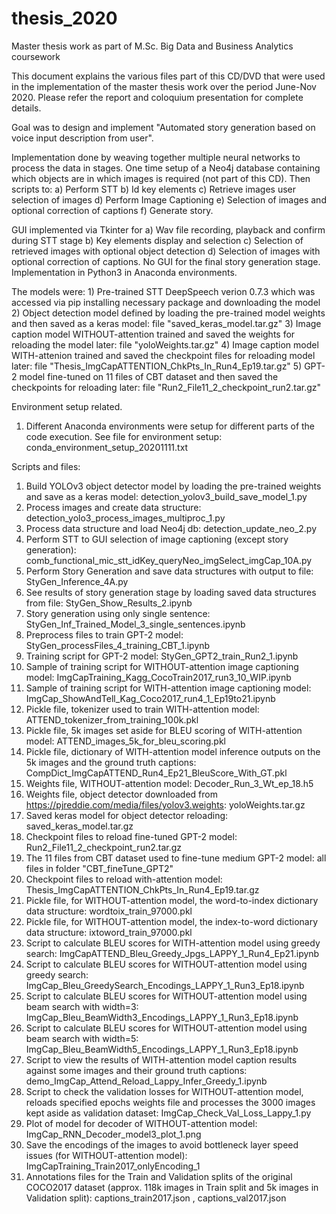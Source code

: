 # thesis_2020
Master thesis work as part of M.Sc. Big Data and Business Analytics coursework

This document explains the various files part of this CD/DVD that were used in the implementation of the master thesis work over the period June-Nov 2020.
Please refer the report and coloquium presentation for complete details.

Goal was to design and implement "Automated story generation based on voice input description from user".

Implementation done by weaving together multiple neural networks to process the data in stages. One time setup of a Neo4j database containing which objects are in which images is required (not part of this CD). Then scripts to: a) Perform STT b) Id key elements c) Retrieve images user selection of images d) Perform Image Captioning e) Selection of images and optional correction of captions f) Generate story.

GUI implemented via Tkinter for a) Wav file recording, playback and confirm during STT stage b) Key elements display and selection c) Selection of retrieved images with optional object detection d) Selection of images with optional correction of captions. No GUI for the final story generation stage.
Implementation in Python3 in Anaconda environments.

The models were: 1) Pre-trained STT DeepSpeech verion 0.7.3 which was accessed via pip installing necessary package and downloading the model 2) Object detection model defined by loading the pre-trained model weights and then saved as a keras model: file "saved_keras_model.tar.gz" 3) Image caption model WITHOUT-attention trained and saved the weights for reloading the model later: file "yoloWeights.tar.gz" 4) Image caption model WITH-attenion trained and saved the checkpoint files for reloading model later: file "Thesis_ImgCapATTENTION_ChkPts_In_Run4_Ep19.tar.gz" 5) GPT-2 model fine-tuned on 11 files of CBT dataset and then saved the checkpoints for reloading later: file "Run2_File11_2_checkpoint_run2.tar.gz"

Environment setup related.
1) Different Anaconda environments were setup for different parts of the code execution. See file for environment setup: conda_environment_setup_20201111.txt

Scripts and files:

1) Build YOLOv3 object detector model by loading the pre-trained weights and save as a keras model:
	detection_yolov3_build_save_model_1.py
2) Process images and create data structure:
	detection_yolo3_process_images_multiproc_1.py
3) Process data structure and load Neo4j db:
	detection_update_neo_2.py
4) Perform STT to GUI selection of image captioning (except story generation):
	comb_functional_mic_stt_idKey_queryNeo_imgSelect_imgCap_10A.py
5) Perform Story Generation and save data structures with output to file:
	StyGen_Inference_4A.py
6) See results of story generation stage by loading saved data structures from file:
	StyGen_Show_Results_2.ipynb
7) Story generation using only single sentence:
	StyGen_Inf_Trained_Model_3_single_sentences.ipynb
8) Preprocess files to train GPT-2 model:
	StyGen_processFiles_4_training_CBT_1.ipynb
9) Training script for GPT-2 model:
	StyGen_GPT2_train_Run2_1.ipynb
10) Sample of training script for WITHOUT-attention image captioning model:
	ImgCapTraining_Kagg_CocoTrain2017_run3_10_WIP.ipynb
11) Sample of training script for WITH-attention image captioning model:
	ImgCap_ShowAndTell_Kag_Coco2017_run4_1_Ep19to21.ipynb
12) Pickle file, tokenizer used to train WITH-attention model:
	ATTEND_tokenizer_from_training_100k.pkl
13) Pickle file, 5k images set aside for BLEU scoring of WITH-attention model:
	ATTEND_images_5k_for_bleu_scoring.pkl
14) Pickle file, dictionary of WITH-attention model inference outputs on the 5k images and the ground truth captions:
	CompDict_ImgCapATTEND_Run4_Ep21_BleuScore_With_GT.pkl
15) Weights file, WITHOUT-attention model:
	Decoder_Run_3_Wt_ep_18.h5
16) Weights file, object detector downloaded from https://pjreddie.com/media/files/yolov3.weights:
	yoloWeights.tar.gz
17) Saved keras model for object detector reloading:
	saved_keras_model.tar.gz
18) Checkpoint files to reload fine-tuned GPT-2 model:
	Run2_File11_2_checkpoint_run2.tar.gz
19) The 11 files from CBT dataset used to fine-tune medium GPT-2 model:
	all files in folder "CBT_fineTune_GPT2"
20) Checkpoint files to reload with-attention model:
	Thesis_ImgCapATTENTION_ChkPts_In_Run4_Ep19.tar.gz
21) Pickle file, for WITHOUT-attention model, the word-to-index dictionary data structure:
	wordtoix_train_97000.pkl
22) Pickle file, for WITHOUT-attention model, the index-to-word dictionary data structure:
	ixtoword_train_97000.pkl
23) Script to calculate BLEU scores for WITH-attention model using greedy search:
	ImgCapATTEND_Bleu_Greedy_Jpgs_LAPPY_1_Run4_Ep21.ipynb
24) Script to calculate BLEU scores for WITHOUT-attention model using greedy search:
	ImgCap_Bleu_GreedySearch_Encodings_LAPPY_1_Run3_Ep18.ipynb
25) Script to calculate BLEU scores for WITHOUT-attention model using beam search with width=3:
	ImgCap_Bleu_BeamWidth3_Encodings_LAPPY_1_Run3_Ep18.ipynb
26) Script to calculate BLEU scores for WITHOUT-attention model using beam search with width=5:
	ImgCap_Bleu_BeamWidth5_Encodings_LAPPY_1_Run3_Ep18.ipynb
27) Script to view the results of WITH-attention model caption results against some images and their ground truth captions:
	demo_ImgCap_Attend_Reload_Lappy_Infer_Greedy_1.ipynb
28) Script to check the validation losses for WITHOUT-attention model, reloads specified epochs weights file and processes the 3000 images kept aside as validation dataset:
	ImgCap_Check_Val_Loss_Lappy_1.py 
29) Plot of model for decoder of WITHOUT-attention model:
	ImgCap_RNN_Decoder_model3_plot_1.png
30) Save the encodings of the images to avoid bottleneck layer speed issues (for WITHOUT-attention model):
	ImgCapTraining_Train2017_onlyEncoding_1
31) Annotations files for the Train and Validation splits of the original COCO2017 dataset (approx. 118k images in Train split and 5k images in Validation split):
	captions_train2017.json    ,    captions_val2017.json
